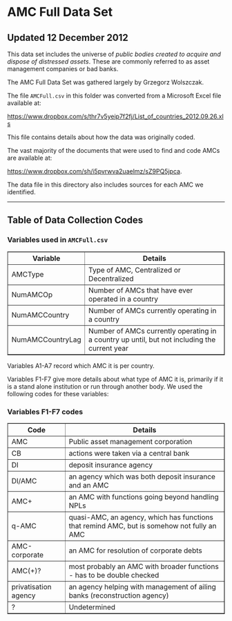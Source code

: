# AMC Full Data Set
## Updated 12 December 2012

This data set includes the universe of *public bodies created to acquire and dispose of distressed assets*. These are commonly referred to as asset management companies or bad banks. 

The AMC Full Data Set was gathered largely by Grzegorz Wolszczak.

The file `AMCFull.csv` in this folder was converted from a Microsoft Excel file available at:

<https://www.dropbox.com/s/thr7v5yeip7f2fj/List_of_countries_2012.09.26.xls>

This file contains details about how the data was originally coded.

The vast majority of the documents that were used to find and code AMCs are available at: 

<https://www.dropbox.com/sh/i5pvrwva2uaelmz/sZ9PQ5jpca>.

The data file in this directory also includes sources for each AMC we identified.

---
## Table of Data Collection Codes
### Variables used in `AMCFull.csv`

<TABLE border=1>
	<TR><TH> Variable </TH> <TH> Details </TH>  </TR>
	<TR><TD>AMCType</TD> <TD>Type of AMC, Centralized or Decentralized</TD></TR>
	<TR><TD>NumAMCOp</TD> <TD>Number of AMCs that have ever operated in a country</TD></TR>
	<TR><TD>NumAMCCountry</TD> <TD>Number of AMCs currently operating in a country</TD></TR>
	<TR><TD>NumAMCCountryLag</TD> <TD>Number of AMCs currently operating in a country up until, but not including the current year</TD></TR>
</TABLE>

Variables A1-A7 record which AMC it is per country.

Variables F1-F7 give more details about what type of AMC it is, primarily if it is a stand alone institution or run through another body. We used the following codes for these variables:

### Variables F1-F7 codes

<TABLE border=1>
	<TR><TH> Code </TH> <TH> Details </TH>  </TR>
	<TR> <TD>AMC</TD> <TD>Public asset management corporation</TD> </TR>
	  <TR>  </TD> <TD> CB </TD> <TD> actions were taken via a central bank </TD> </TR>
  <TR>  <TD> DI </TD> <TD> deposit insurance agency </TD> </TR>
  <TR>  </TD> <TD> DI/AMC </TD> <TD> an agency which was both deposit insurance and an AMC </TD> </TR>
  <TR>  </TD> <TD> AMC+ </TD> <TD> an AMC with functions going beyond handling NPLs </TD> </TR>
  <TR>   <TD> q-AMC </TD> <TD> quasi-AMC, an agency, which has functions that remind AMC, but is somehow not fully an AMC </TD> </TR>
  <TR>  </TD> <TD> AMC-corporate </TD> <TD> an AMC for resolution of corporate debts </TD> </TR>
  <TR>  <TD> AMC(+)? </TD> <TD> most probably an AMC with broader functions - has to be double checked </TD> </TR>
  <TR> <TD> privatisation agency </TD> <TD> an agency helping with management of ailing banks (reconstruction agency) </TD> </TR>
   <TR> <TD> ? </TD> <TD> Undetermined </TD> </TR>


</TABLE>

